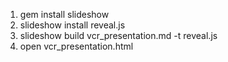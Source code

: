 1. gem install slideshow
1. slideshow install reveal.js
1. slideshow build vcr_presentation.md -t reveal.js
1. open vcr_presentation.html
